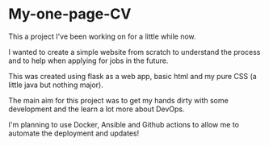 # My-one-page-CV

This a project I've been working on for a little while now. 

I wanted to create a simple website from scratch to understand the process and to help when applying for jobs in the future.

This was created using flask as a web app, basic html and my pure CSS (a little java but nothing major).

The main aim for this project was to get my hands dirty with some development and the learn a lot more about DevOps.

I'm planning to use Docker, Ansible and Github actions to allow me to automate the deployment and updates!
